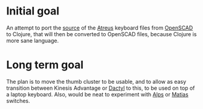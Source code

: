 # Initial goal
An attempt to port the
[source](https://github.com/technomancy/atreus/tree/master/case/openscad) of
the [Atreus](http://atreus.technomancy.us/) keyboard files from
[OpenSCAD](http://www.openscad.org/) to Clojure, that will then be converted
to OpenSCAD files, because Clojure is more sane language.

# Long term goal
The plan is to move the thumb cluster to be usable, and to allow as easy
transition between Kinesis Advantage or
[Dactyl](https://github.com/adereth/dactyl-keyboard) to this, to be used on
top of a laptop keyboard. Also, would be neat to experiment with
[Alps](https://deskthority.net/wiki/Alps_SKCL/SKCM_series) or
[Matias](http://matias.ca/switches/quiet/) switches.
